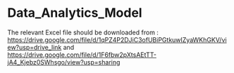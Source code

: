 # Data_Analytics_Model

The relevant Excel file should be downloaded from : 
https://drive.google.com/file/d/1qPZ4P2DJiC3ofUBiPGtkuwIZyaWKhGKV/view?usp=drive_link   and  
https://drive.google.com/file/d/1F6fbw2pXtsAEtTT-jA4_Kjebz0SWhsgo/view?usp=sharing
